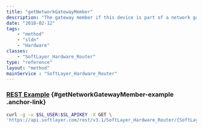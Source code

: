 ```yaml
---
title: "getNetworkGatewayMember"
description: "The gateway member if this device is part of a network gateway."
date: "2018-02-12"
tags:
    - "method"
    - "sldn"
    - "Hardware"
classes:
    - "SoftLayer_Hardware_Router"
type: "reference"
layout: "method"
mainService : "SoftLayer_Hardware_Router"
---
```


### [REST Example](#getNetworkGatewayMember-example) <a href="/article/rest/"><i class="fas fa-question"></i></a> {#getNetworkGatewayMember-example .anchor-link} 
```bash
curl -g -u $SL_USER:$SL_APIKEY -X GET \
'https://api.softlayer.com/rest/v3.1/SoftLayer_Hardware_Router/{SoftLayer_Hardware_RouterID}/getNetworkGatewayMember'
```
